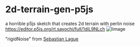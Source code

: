 # 2d-terrain-gen-p5js
a horrible p5js sketch that creates 2d terrain with perlin noise
https://editor.p5js.org/rt.sayochi/full/1diL9NLch
![Iimage]()

"rigidNoise" from [Sebastian Lague](https://youtu.be/H4g-TC__cvg)  



